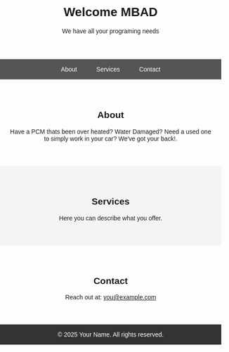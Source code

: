 <html lang="en">
<head>
  <meta charset="UTF-8" />
  <meta name="viewport" content="width=device-width, initial-scale=1.0" />
  <title>MBAD</title>
  <style>
    body {
      font-family: Arial, sans-serif;
      margin: 0;
      padding: 0;
    }

    header {
      background-color: #333;
      color: white;
      padding: 20px 0;
      text-align: center;
    }

    nav {
      background-color: #555;
      text-align: center;
    }

    nav a {
      display: inline-block;
      padding: 15px 20px;
      color: white;
      text-decoration: none;
    }

    nav a:hover {
      background-color: #777;
    }

    section {
      padding: 40px 20px;
      text-align: center;
    }

    footer {
      background-color: #333;
      color: white;
      text-align: center;
      padding: 15px 0;
      position: relative;
      bottom: 0;
      width: 100%;
    }
  </style>
</head>
<body>

  <header>
    <h1>Welcome MBAD</h1>
    <p>We have all your programing needs</p>
  </header>

  <nav>
    <a href="#about">About</a>
    <a href="#services">Services</a>
    <a href="#contact">Contact</a>
  </nav>

  <section id="about">
    <h2>About</h2>
    <p>Have a PCM thats been over heated? Water Damaged? Need a used one to simply work in your car? We've got your back!.</p>
  </section>

  <section id="services" style="background-color: #f4f4f4;">
    <h2>Services</h2>
    <p>Here you can describe what you offer.</p>
  </section>

  <section id="contact">
    <h2>Contact</h2>
    <p>Reach out at: <a href="mailto:you@example.com">you@example.com</a></p>
  </section>

  <footer>
    &copy; 2025 Your Name. All rights reserved.
  </footer>

</body>
</html>
